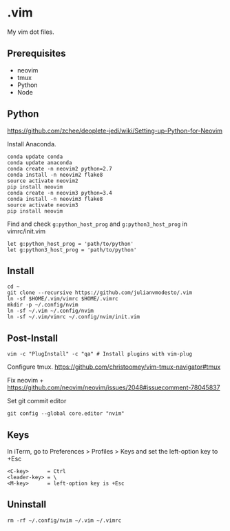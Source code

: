 # .vim

My vim dot files.

## Prerequisites
- neovim
- tmux
- Python
- Node

## Python
https://github.com/zchee/deoplete-jedi/wiki/Setting-up-Python-for-Neovim

Install Anaconda.

```
conda update conda
conda update anaconda
conda create -n neovim2 python=2.7
conda install -n neovim2 flake8
source activate neovim2
pip install neovim
conda create -n neovim3 python=3.4
conda install -n neovim3 flake8
source activate neovim3
pip install neovim
```

Find and check `g:python_host_prog` and `g:python3_host_prog` in vimrc/init.vim

```
let g:python_host_prog = 'path/to/python'
let g:python3_host_prog = 'path/to/python'
```

## Install

```
cd ~
git clone --recursive https://github.com/julianvmodesto/.vim
ln -sf $HOME/.vim/vimrc $HOME/.vimrc
mkdir -p ~/.config/nvim
ln -sf ~/.vim ~/.config/nvim
ln -sf ~/.vim/vimrc ~/.config/nvim/init.vim
```

## Post-Install

```
vim -c "PlugInstall" -c "qa" # Install plugins with vim-plug
```

Configure tmux.
https://github.com/christoomey/vim-tmux-navigator#tmux

Fix neovim + <C-h>
https://github.com/neovim/neovim/issues/2048#issuecomment-78045837

Set git commit editor
```
git config --global core.editor "nvim"
```

## Keys
In iTerm, go to Preferences > Profiles > Keys and set the left-option key to +Esc

```
<C-key>      = Ctrl
<leader-key> = \
<M-key>      = left-option key is +Esc
```

## Uninstall

```
rm -rf ~/.config/nvim ~/.vim ~/.vimrc
```

